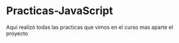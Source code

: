 # Practicas-JavaScript
Aquí realizó todas las practicas que vimos en el curso mas aparte el proyecto
